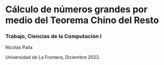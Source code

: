 # Cálculo de números grandes por medio del Teorema Chino del Resto
### Trabajo, Ciencias de la Computación I

Nicolás Paila

Universidad de La Frontera, Diciembre 2022.
